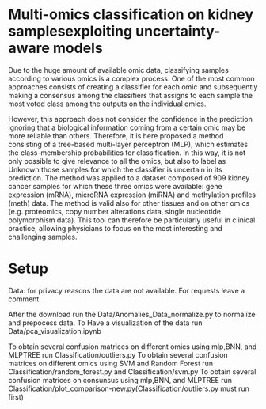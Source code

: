 # Multi-omics classification on kidney samplesexploiting uncertainty-aware models
Due to the huge amount of available omic data, classifying samples according to various omics is a complex process. One of the most common approaches consists of creating a classifier for each omic and subsequently making a consensus among the classifiers that assigns to each sample the most voted class among the outputs on the individual omics. 
 
However, this approach does not consider the confidence in the prediction ignoring that a biological information coming from a certain omic may be more reliable than others.
Therefore, it is here proposed a method consisting of a tree-based multi-layer perceptron (MLP), which estimates the class-membership probabilities for classification. In this way, it is not only possible to give relevance to all the omics, but also to label as Unknown those samples for which the classifier is uncertain in its prediction.
The method was applied to a dataset composed of 909 kidney cancer samples for which these three omics were available: gene expression (mRNA), microRNA expression (miRNA) and methylation profiles (meth) data. The method is valid also for other tissues and on other omics (e.g. proteomics, copy number alterations data, single nucleotide polymorphism data).
This tool can therefore be particularly useful in clinical practice, allowing physicians to focus on the most interesting and challenging samples.



# Setup

Data: for privacy reasons the data are not available. For requests leave a comment.

After the download run the Data/Anomalies_Data_normalize.py to normalize and prepocess data.
To Have a visualization of the data run Data/pca_visualization.ipynb

To obtain several confusion matrices on different omics using mlp,BNN, and MLPTREE run Classification/outliers.py
To obtain several confusion matrices on different omics using SVM and Random Forest  run Classification/random_forest.py and Classification/svm.py
To obtain several confusion matrices on consunsus using mlp,BNN, and MLPTREE run Classification/plot_comparison-new.py(Classification/outliers.py must run first)

